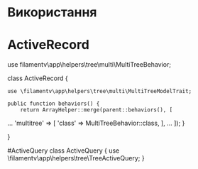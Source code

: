 # Використання
# ActiveRecord

use filamentv\app\helpers\tree\multi\MultiTreeBehavior;

class ActiveRecord {

    use \filamentv\app\helpers\tree\multi\MultiTreeModelTrait;

    public function behaviors() {
        return ArrayHelper::merge(parent::behaviors(), [
...
                    'multitree' => [
                        'class' => MultiTreeBehavior::class,
                    ],
...
        ]);
    }

}

#ActiveQuery
class ActiveQuery {
    use \filamentv\app\helpers\tree\TreeActiveQuery;
}